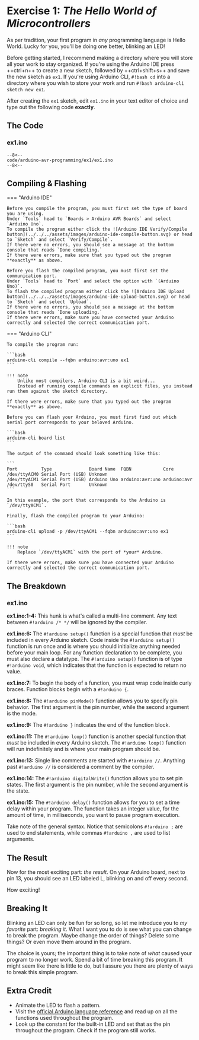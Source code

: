 # Exercise 1: *The Hello World of Microcontrollers*

As per tradition, your first program in *any* programming language is Hello World.
Lucky for you, you'll be doing one better, blinking an LED!

Before getting started, I recommend making a directory where you will store all your work to stay organized.
If you're using the Arduino IDE press ++ctrl+n++ to create a new sketch, followed by ++ctrl+shift+s++ and save the new sketch as `ex1`.
If you're using Arduino CLI, `#!bash cd` into a directory where you wish to store your work and run `#!bash arduino-cli sketch new ex1`.

After creating the `ex1` sketch, edit `ex1.ino` in your text editor of choice and type out the following code **exactly**.

## The Code

### ex1.ino

```arduino linenums="1"
--8<--
code/arduino-avr-programming/ex1/ex1.ino
--8<--
```

## Compiling & Flashing

=== "Arduino IDE"

	Before you compile the program, you must first set the type of board you are using.
	Under `Tools` head to `Boards > Arduino AVR Boards` and select `Arduino Uno`.
	To compile the program either click the ![Arduino IDE Verify/Compile button](../../../assets/images/arduino-ide-compile-button.svg) or head to `Sketch` and select `Verify/Compile`.
	If there were no errors, you should see a message at the bottom console that reads `Done compiling.`
	If there were errors, make sure that you typed out the program **exactly** as above.

	Before you flash the compiled program, you must first set the communication port.
	Under `Tools` head to `Port` and select the option with `(Arduino Uno)`.
	To flash the compiled program either click the ![Arduino IDE Upload button](../../../assets/images/arduino-ide-upload-button.svg) or head to `Sketch` and select `Upload`.
	If there were no errors, you should see a message at the bottom console that reads `Done uploading.`
	If there were errors, make sure you have connected your Arduino correctly and selected the correct communication port.

=== "Arduino CLI"

	To compile the program run:

	```bash
	arduino-cli compile --fqbn arduino:avr:uno ex1
	```

	!!! note
		Unlike most compilers, Arduino CLI is a bit weird...
		Instead of running compile commands on explicit files, you instead run them against the sketch directory.

	If there were errors, make sure that you typed out the program **exactly** as above.

	Before you can flash your Arduino, you must first find out which serial port corresponds to your beloved Arduino.

	```bash
	arduino-cli board list
	```

	The output of the command should look something like this:

	```
	Port         Type              Board Name  FQBN            Core
	/dev/ttyACM0 Serial Port (USB) Unknown
	/dev/ttyACM1 Serial Port (USB) Arduino Uno arduino:avr:uno arduino:avr
	/dev/ttyS0   Serial Port       Unknown
	```

	In this example, the port that corresponds to the Arduino is `/dev/ttyACM1`.

	Finally, flash the compiled program to your Arduino:

	```bash
	arduino-cli upload -p /dev/ttyACM1 --fqbn arduino:avr:uno ex1
	```

	!!! note
		Replace `/dev/ttyACM1` with the port of *your* Arduino.

	If there were errors, make sure you have connected your Arduino correctly and selected the correct communication port.

## The Breakdown

### ex1.ino

**ex1.ino:1-4:** This hunk is what's called a multi-line comment.
Any text between `#!arduino /* */` will be ignored by the compiler.

**ex1.ino:6:** The `#!arduino setup()` function is a special function that *must* be included in every Arduino sketch.
Code inside the `#!arduino setup()` function is run once and is where you should initialize anything needed before your main loop.
For any function declaration to be complete, you must also declare a datatype.
The `#!arduino setup()` function is of type `#!arduino void`, which indicates that the function is expected to return no value.

**ex1.ino:7:** To begin the body of a function, you must wrap code inside curly braces.
Function blocks begin with a `#!arduino {`.

**ex1.ino:8:** The `#!arduino pinMode()` function allows you to specify pin behavior.
The first argument is the pin number, while the second argument is the mode.

**ex1.ino:9:** The `#!arduino }` indicates the end of the function block.

**ex1.ino:11:** The `#!arduino loop()` function is another special function that *must* be included in every Arduino sketch.
The `#!arduino loop()` function will run indefinitely and is where your main program should be.

**ex1.ino:13:** Single line comments are started with `#!arduino //`.
Anything past `#!arduino //` is considered a comment by the compiler.

**ex1.ino:14:** The `#!arduino digitalWrite()` function allows you to set pin states.
The first argument is the pin number, while the second argument is the state.

**ex1.ino:15:** The `#!arduino delay()` function allows for you to set a time delay within your program.
The function takes an integer value, for the amount of time, in milliseconds, you want to pause program execution.

Take note of the general syntax.
Notice that semicolons `#!arduino ;` are used to end statements, while commas `#!arduino ,` are used to list arguments.

## The Result

Now for the most exciting part: *the result*.
On your Arduino board, next to pin 13, you should see an LED labeled L, blinking on and off every second.

How exciting!

## Breaking It

Blinking an LED can only be fun for so long, so let me introduce you to *my favorite* part: *breaking it*.
What I want you to do is see what you can change to break the program.
Maybe change the order of things?
Delete some things?
Or even move them around in the program.

The choice is yours; the important thing is to take note of *what* caused your program to no longer work.
Spend a bit of time breaking this program.
It might seem like there is little to do, but I assure you there are plenty of ways to break this simple program.

## Extra Credit

* Animate the LED to flash a pattern.
* Visit the [official Arduino language reference](https://www.arduino.cc/reference/en/) and read up on all the functions used throughout the program.
* Look up the constant for the built-in LED and set that as the pin throughout the program. Check if the program still works.
